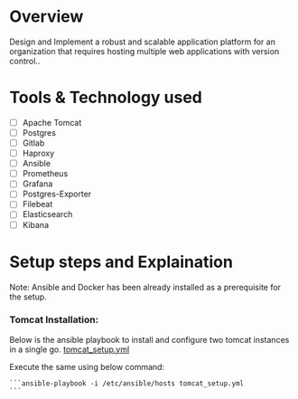 # Overview

Design and Implement a robust and scalable application platform for an organization that requires hosting multiple web applications with version control..

#  Tools & Technology used

 - [ ] Apache Tomcat
 - [ ] Postgres
 - [ ] Gitlab
 - [ ] Haproxy
 - [ ] Ansible
 - [ ] Prometheus
 - [ ] Grafana
 - [ ] Postgres-Exporter
 - [ ] Filebeat
 - [ ] Elasticsearch
 - [ ] Kibana

# Setup steps and Explaination
Note: Ansible and Docker has been already installed as a prerequisite for the setup.

###   Tomcat Installation:

Below is the ansible playbook to install and configure two tomcat instances in a single go.
[tomcat_setup.yml
](https://github.com/somgithubfosteringlinux/Tomcat-postgres-activity/blob/main/playbooks/tomcat_setup.yml)

Execute the same using below command:

    ```ansible-playbook -i /etc/ansible/hosts tomcat_setup.yml
    ```   
